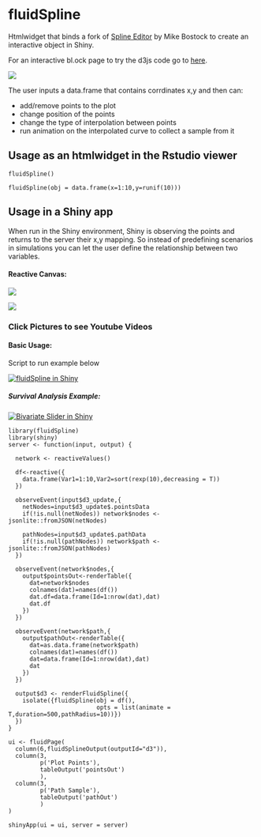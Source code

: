 # fluidSpline

Htmlwidget that binds a fork of [Spline Editor](https://bl.ocks.org/mbostock/4342190) by Mike Bostock to create an interactive object in Shiny. 

For an interactive bl.ock page to try the d3js code go to [here](https://bl.ocks.org/yonicd/4bc59fca901388ebe4905bdb19af1567).

<!---
<iframe src="https://vida.io/gists/zNyrLzwmWNQgKGDmd/index.html" seamless frameborder="0" width="968" height="516"></iframe>
--->

![](https://raw.githubusercontent.com/yonicd/fluidSpline/master/gifs/fluidSplineExample.gif)



The user inputs a data.frame that contains corrdinates x,y and then can:

  - add/remove points to the plot
  - change position of the points
  - change the type of interpolation between points
  - run animation on the interpolated curve to collect a sample from it

## Usage as an htmlwidget in the Rstudio viewer
```
fluidSpline()

fluidSpline(obj = data.frame(x=1:10,y=runif(10)))
```

## Usage in a Shiny app

When run in the Shiny environment, Shiny is observing the points and returns to the server their x,y mapping. So instead of predefining scenarios in simulations you can let the user define the relationship between two variables.

#### Reactive Canvas:
![](https://raw.githubusercontent.com/yonicd/fluidSpline/master/gifs/plotSize.gif)

![](https://raw.githubusercontent.com/yonicd/fluidSpline/master/gifs/fluidSplineRGB.gif)


### Click Pictures to see Youtube Videos

#### Basic Usage:

Script to run example below

[![fluidSpline in Shiny](http://img.youtube.com/vi/obfjcYty7vk/0.jpg)](https://www.youtube.com/watch?v=obfjcYty7vk)

##### Survival Analysis Example:

[![Bivariate Slider in Shiny](http://img.youtube.com/vi/56Ee_2MdptI/0.jpg)](https://www.youtube.com/watch?v=56Ee_2MdptI)

```
library(fluidSpline)
library(shiny)
server <- function(input, output) {

  network <- reactiveValues()

  df<-reactive({
    data.frame(Var1=1:10,Var2=sort(rexp(10),decreasing = T))
  })
  
  observeEvent(input$d3_update,{
    netNodes=input$d3_update$.pointsData
    if(!is.null(netNodes)) network$nodes <- jsonlite::fromJSON(netNodes)
    
    pathNodes=input$d3_update$.pathData
    if(!is.null(pathNodes)) network$path <- jsonlite::fromJSON(pathNodes)
  })

  observeEvent(network$nodes,{
    output$pointsOut<-renderTable({
      dat=network$nodes
      colnames(dat)=names(df())
      dat.df=data.frame(Id=1:nrow(dat),dat)
      dat.df
    })    
  })

  observeEvent(network$path,{
    output$pathOut<-renderTable({
      dat=as.data.frame(network$path)
      colnames(dat)=names(df())
      dat=data.frame(Id=1:nrow(dat),dat)
      dat
    })    
  })
  
  output$d3 <- renderFluidSpline({
    isolate({fluidSpline(obj = df(),
                         opts = list(animate = T,duration=500,pathRadius=10))})
  })
}

ui <- fluidPage(
  column(6,fluidSplineOutput(outputId="d3")),
  column(3,
         p('Plot Points'),
         tableOutput('pointsOut')
         ),
  column(3,
         p('Path Sample'),
         tableOutput('pathOut')
         )
)

shinyApp(ui = ui, server = server)


```
